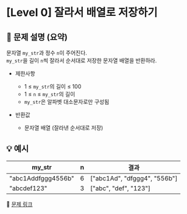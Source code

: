 # [Level 0] 잘라서 배열로 저장하기

## 📝 문제 설명 (요약)
문자열 `my_str`과 정수 `n`이 주어진다.  
`my_str`을 길이 `n`씩 잘라서 순서대로 저장한 문자열 배열을 반환하라.

- 제한사항  
  - 1 ≤ `my_str`의 길이 ≤ 100  
  - 1 ≤ `n` ≤ `my_str`의 길이  
  - `my_str`은 알파벳 대소문자로만 구성됨

- 반환값  
  - 문자열 배열 (잘라낸 순서대로 저장)

## 💡 예시
| my_str | n | 결과 |
|---------|---|------|
| "abc1Addfggg4556b" | 6 | ["abc1Ad", "dfggg4", "556b"] |
| "abcdef123" | 3 | ["abc", "def", "123"] |

🔗 [문제 링크](https://school.programmers.co.kr/learn/courses/30/lessons/120913)
